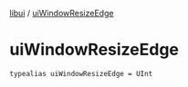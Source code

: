 [libui](README.md) / [uiWindowResizeEdge](ui-window-resize-edge.md)

# uiWindowResizeEdge

`typealias uiWindowResizeEdge = UInt`